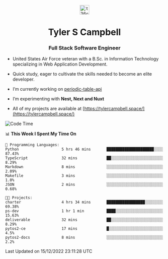 <p align="center">
<a href="https://www.linkedin.com/in/t36campbell" target="blank"><img align="center" src="https://ik.imagekit.io/t36campbell/Portfolio/linkedin.png.original_m8bbGgPh6.png" alt="t36campbell" height="30" width="30" /></a>
</p>
<h1 align="center">Tyler S Campbell</h1>
<h3 align="center">Full Stack Software Engineer</h3>

* United States Air Force veteran with a B.Sc. in Information Technology specializing in Web Application Development. 

* Quick study, eager to cultivate the skills needed to become an elite developer.

* I’m currently working on [periodic-table-api](https://github.com/t36campbell/periodic-table-api)

* I’m experimenting with **Nest, Next and Nuxt**

* All of my projects are available at [https://tylercampbell.space/](https://tylercampbell.space/)

<!--START_SECTION:waka-->
![Code Time](http://img.shields.io/badge/Code%20Time-2%2C047%20hrs%2017%20mins-blue)

📊 **This Week I Spent My Time On** 

```text
💬 Programming Languages: 
Python                   5 hrs 46 mins       █████████████████████░░░░   87.43% 
TypeScript               32 mins             ██░░░░░░░░░░░░░░░░░░░░░░░   8.29% 
Markdown                 8 mins              ░░░░░░░░░░░░░░░░░░░░░░░░░   2.09% 
Makefile                 3 mins              ░░░░░░░░░░░░░░░░░░░░░░░░░   1.0% 
JSON                     2 mins              ░░░░░░░░░░░░░░░░░░░░░░░░░   0.68%

🐱‍💻 Projects: 
charter                  4 hrs 34 mins       █████████████████░░░░░░░░   69.38% 
ps-dev                   1 hr 1 min          ████░░░░░░░░░░░░░░░░░░░░░   15.63% 
deliverable              32 mins             ██░░░░░░░░░░░░░░░░░░░░░░░   8.29% 
pytos2-ce                17 mins             █░░░░░░░░░░░░░░░░░░░░░░░░   4.5% 
pytos2-docs              8 mins              ░░░░░░░░░░░░░░░░░░░░░░░░░   2.2%

```


 Last Updated on 15/12/2022 23:11:28 UTC
<!--END_SECTION:waka-->
